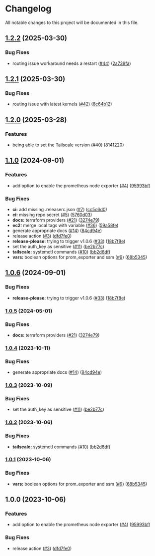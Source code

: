 # Changelog

All notable changes to this project will be documented in this file.

## [1.2.2](https://github.com/Smana/terraform-aws-tailscale-subnet-router/compare/v1.2.1...v1.2.2) (2025-03-30)


### Bug Fixes

* routing issue workaround needs a restart ([#44](https://github.com/Smana/terraform-aws-tailscale-subnet-router/issues/44)) ([2a739fa](https://github.com/Smana/terraform-aws-tailscale-subnet-router/commit/2a739fa2c804bb31e638232a4b924e0ad8882d9d))

## [1.2.1](https://github.com/Smana/terraform-aws-tailscale-subnet-router/compare/v1.2.0...v1.2.1) (2025-03-30)


### Bug Fixes

* routing issue with latest kernels ([#42](https://github.com/Smana/terraform-aws-tailscale-subnet-router/issues/42)) ([8c64b12](https://github.com/Smana/terraform-aws-tailscale-subnet-router/commit/8c64b125e150e582c66b479902066b911c3dc0dc))

## [1.2.0](https://github.com/Smana/terraform-aws-tailscale-subnet-router/compare/v1.1.0...v1.2.0) (2025-03-28)


### Features

* being able to set the Tailscale version ([#40](https://github.com/Smana/terraform-aws-tailscale-subnet-router/issues/40)) ([8141220](https://github.com/Smana/terraform-aws-tailscale-subnet-router/commit/81412204e951d393f383395067aee6915a4a08a5))

## [1.1.0](https://github.com/Smana/terraform-aws-tailscale-subnet-router/compare/v1.0.6...v1.1.0) (2024-09-01)


### Features

* add option to enable the prometheus node exporter ([#4](https://github.com/Smana/terraform-aws-tailscale-subnet-router/issues/4)) ([95993bf](https://github.com/Smana/terraform-aws-tailscale-subnet-router/commit/95993bf2483a62d2de13ccc43f0bd490466f5ece))


### Bug Fixes

* **ci:** add missing .releaserc.json ([#7](https://github.com/Smana/terraform-aws-tailscale-subnet-router/issues/7)) ([cc5c6d0](https://github.com/Smana/terraform-aws-tailscale-subnet-router/commit/cc5c6d0ab0b2417b12c7cf1502f4e7f9014494a9))
* **ci:** missing repo secret ([#5](https://github.com/Smana/terraform-aws-tailscale-subnet-router/issues/5)) ([5760d03](https://github.com/Smana/terraform-aws-tailscale-subnet-router/commit/5760d03a15ae92049c0e3335298e6b2b0aa801da))
* **docs:** terraform providers ([#21](https://github.com/Smana/terraform-aws-tailscale-subnet-router/issues/21)) ([3274e79](https://github.com/Smana/terraform-aws-tailscale-subnet-router/commit/3274e79da261a02029c6fb85223fe43ec153e517))
* **ec2:** merge local tags with variable ([#36](https://github.com/Smana/terraform-aws-tailscale-subnet-router/issues/36)) ([59a58fe](https://github.com/Smana/terraform-aws-tailscale-subnet-router/commit/59a58fe4cb0b8c7b9cf606bb84b47c3a9c56e55d))
* generate appropriate docs ([#14](https://github.com/Smana/terraform-aws-tailscale-subnet-router/issues/14)) ([84cd94e](https://github.com/Smana/terraform-aws-tailscale-subnet-router/commit/84cd94ec11ae99a09788eba062cf16cb15a4ab88))
* release action ([#3](https://github.com/Smana/terraform-aws-tailscale-subnet-router/issues/3)) ([dfd7fe0](https://github.com/Smana/terraform-aws-tailscale-subnet-router/commit/dfd7fe0c6b45936e0e1add269ede2231fdf063c4))
* **release-please:** trying to trigger v1.0.6 ([#33](https://github.com/Smana/terraform-aws-tailscale-subnet-router/issues/33)) ([18b7f8e](https://github.com/Smana/terraform-aws-tailscale-subnet-router/commit/18b7f8e0596a7bf7b0168f2c3d1cb85ebd127932))
* set the auth_key as sensitive ([#11](https://github.com/Smana/terraform-aws-tailscale-subnet-router/issues/11)) ([be2b77c](https://github.com/Smana/terraform-aws-tailscale-subnet-router/commit/be2b77c0920f9e62d35017b74cbde01cc66de277))
* **tailscale:** systemctl commands ([#10](https://github.com/Smana/terraform-aws-tailscale-subnet-router/issues/10)) ([bb2d6df](https://github.com/Smana/terraform-aws-tailscale-subnet-router/commit/bb2d6dfa8636069af746cbb3e6344729baaa6a46))
* **vars:** boolean options for prom_exporter and ssm ([#9](https://github.com/Smana/terraform-aws-tailscale-subnet-router/issues/9)) ([68b5345](https://github.com/Smana/terraform-aws-tailscale-subnet-router/commit/68b5345c2e18ce1f4a3611185d849407aac45d3a))

## [1.0.6](https://github.com/Smana/terraform-aws-tailscale-subnet-router/compare/v1.0.5...v1.0.6) (2024-09-01)


### Bug Fixes

* **release-please:** trying to trigger v1.0.6 ([#33](https://github.com/Smana/terraform-aws-tailscale-subnet-router/issues/33)) ([18b7f8e](https://github.com/Smana/terraform-aws-tailscale-subnet-router/commit/18b7f8e0596a7bf7b0168f2c3d1cb85ebd127932))

### [1.0.5](https://github.com/Smana/terraform-aws-tailscale-subnet-router/compare/v1.0.4...v1.0.5) (2024-05-01)


### Bug Fixes

* **docs:** terraform providers ([#21](https://github.com/Smana/terraform-aws-tailscale-subnet-router/issues/21)) ([3274e79](https://github.com/Smana/terraform-aws-tailscale-subnet-router/commit/3274e79da261a02029c6fb85223fe43ec153e517))

### [1.0.4](https://github.com/Smana/terraform-aws-tailscale-subnet-router/compare/v1.0.3...v1.0.4) (2023-10-11)


### Bug Fixes

* generate appropriate docs ([#14](https://github.com/Smana/terraform-aws-tailscale-subnet-router/issues/14)) ([84cd94e](https://github.com/Smana/terraform-aws-tailscale-subnet-router/commit/84cd94ec11ae99a09788eba062cf16cb15a4ab88))

### [1.0.3](https://github.com/Smana/terraform-aws-tailscale-subnet-router/compare/v1.0.2...v1.0.3) (2023-10-09)


### Bug Fixes

* set the auth_key as sensitive ([#11](https://github.com/Smana/terraform-aws-tailscale-subnet-router/issues/11)) ([be2b77c](https://github.com/Smana/terraform-aws-tailscale-subnet-router/commit/be2b77c0920f9e62d35017b74cbde01cc66de277))

### [1.0.2](https://github.com/Smana/terraform-aws-tailscale-subnet-router/compare/v1.0.1...v1.0.2) (2023-10-06)


### Bug Fixes

* **tailscale:** systemctl commands ([#10](https://github.com/Smana/terraform-aws-tailscale-subnet-router/issues/10)) ([bb2d6df](https://github.com/Smana/terraform-aws-tailscale-subnet-router/commit/bb2d6dfa8636069af746cbb3e6344729baaa6a46))

### [1.0.1](https://github.com/Smana/terraform-aws-tailscale-subnet-router/compare/v1.0.0...v1.0.1) (2023-10-06)


### Bug Fixes

* **vars:** boolean options for prom_exporter and ssm ([#9](https://github.com/Smana/terraform-aws-tailscale-subnet-router/issues/9)) ([68b5345](https://github.com/Smana/terraform-aws-tailscale-subnet-router/commit/68b5345c2e18ce1f4a3611185d849407aac45d3a))

## 1.0.0 (2023-10-06)


### Features

* add option to enable the prometheus node exporter ([#4](https://github.com/Smana/terraform-aws-tailscale-subnet-router/issues/4)) ([95993bf](https://github.com/Smana/terraform-aws-tailscale-subnet-router/commit/95993bf2483a62d2de13ccc43f0bd490466f5ece))


### Bug Fixes

* release action ([#3](https://github.com/Smana/terraform-aws-tailscale-subnet-router/issues/3)) ([dfd7fe0](https://github.com/Smana/terraform-aws-tailscale-subnet-router/commit/dfd7fe0c6b45936e0e1add269ede2231fdf063c4))
